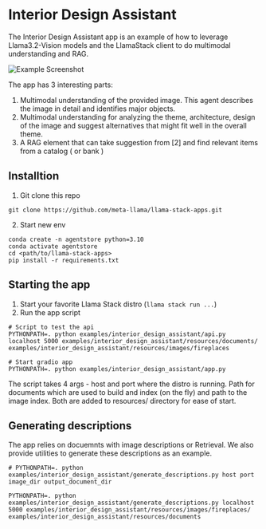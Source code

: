 # Interior Design Assistant

The Interior Design Assistant app is an example of how to leverage Llama3.2-Vision models and the LlamaStack client to do multimodal understanding and RAG.

![Example Screenshot](https://github.com/meta-llama/llama-stack-apps/blob/main/examples/interior_design_assistant/resources/demo.png)

The app has 3 interesting parts:

1. Multimodal understanding of the provided image. This agent describes the image in detail and identifies major objects.
2. Multimodal understanding for analyzing the theme, architecture, design of the image and suggest alternatives that might fit well in the overall theme.
3. A RAG element that can take suggestion from [2] and find relevant items from a catalog ( or bank )

## Installtion
1. Git clone this repo
```
git clone https://github.com/meta-llama/llama-stack-apps.git
```
2. Start new env
```
conda create -n agentstore python=3.10
conda activate agentstore
cd <path/to/llama-stack-apps>
pip install -r requirements.txt
```

## Starting the app

1. Start your favorite Llama Stack distro (`llama stack run ...`)
2. Run the app script
```
# Script to test the api
PYTHONPATH=. python examples/interior_design_assistant/api.py localhost 5000 examples/interior_design_assistant/resources/documents/ examples/interior_design_assistant/resources/images/fireplaces

# Start gradio app
PYTHONPATH=. python examples/interior_design_assistant/app.py

```
The script takes 4 args - host and port where the distro is running. Path for documents which are used to build and index (on the fly) and path to the image index. Both are added to resources/ directory for ease of start.


## Generating descriptions

The app relies on docuemnts with image descriptions or Retrieval. We also provide utilities to generate these descriptions as an example.

```
# PYTHONPATH=. python examples/interior_design_assistant/generate_descriptions.py host port image_dir output_document_dir

PYTHONPATH=. python examples/interior_design_assistant/generate_descriptions.py localhost 5000 examples/interior_design_assistant/resources/images/fireplaces/ examples/interior_design_assistant/resources/documents
```
